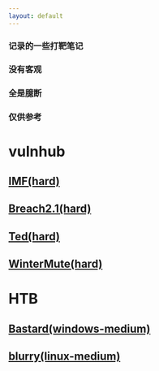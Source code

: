 ```yaml
---
layout: default
---
```

### 记录的一些打靶笔记
### 没有客观
### 全是臆断
### 仅供参考

# vulnhub
## [IMF(hard)](./IMF)
## [Breach2.1(hard)](./breach2.1/)
## [Ted(hard)](./Ted/)
## [WinterMute(hard)](./WinterMute/)
# HTB
## [Bastard(windows-medium)](./Bastard/)
## [blurry(linux-medium)](./blurry)

